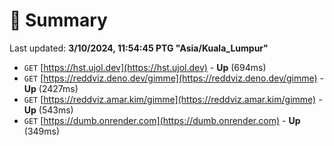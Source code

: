 # 📖 Summary
Last updated: **3/10/2024, 11:54:45 PTG "Asia/Kuala_Lumpur"**

- `GET` [https://hst.ujol.dev](https://hst.ujol.dev) - **Up** (694ms)
- `GET` [https://reddviz.deno.dev/gimme](https://reddviz.deno.dev/gimme) - **Up** (2427ms)
- `GET` [https://reddviz.amar.kim/gimme](https://reddviz.amar.kim/gimme) - **Up** (543ms)
- `GET` [https://dumb.onrender.com](https://dumb.onrender.com) - **Up** (349ms)
